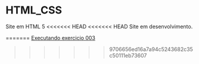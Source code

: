 # HTML_CSS
 Site em HTML 5
<<<<<<< HEAD
<<<<<<< HEAD
Site em desenvolvimento.



=======
<a href="https://miguel-aangelo.github.io/HTML_CSS/Exerc03/index.html">Executando exercicio 003</a>
>>>>>>> 9706656ed16a7a94c5243682c35c50111eb73607
